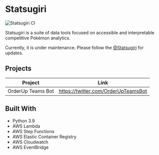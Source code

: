 # Statsugiri

![Statsugiri CI](https://github.com/StatsugiriGG/Statsugiri/actions/workflows/on-push.yml/badge.svg)

Statsugiri is a suite of data tools focused on accessible and interpretable competitive Pokémon analytics.

Currently, it is under maintenance. Please follow the [@Statsugiri](https://twitter.com/Statsugiri)
for updates.

## Projects

| Project           | Link                                |
| ----------------- | ----------------------------------- |
| OrderUp Teams Bot | https://twitter.com/OrderUpTeamsBot |

## Built With

-   Python 3.9
-   AWS Lambda
-   AWS Step Functions
-   AWS Elastic Container Registry
-   AWS Cloudwatch
-   AWS EventBridge
